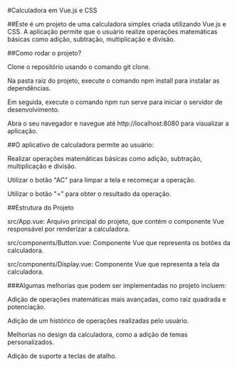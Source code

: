 #Calculadora em Vue.js e CSS

##Este é um projeto de uma calculadora simples criada utilizando Vue.js e CSS. A aplicação permite que o usuário realize operações matemáticas básicas como adição, subtração, multiplicação e divisão.

##Como rodar o projeto?

Clone o repositório usando o comando git clone.

Na pasta raiz do projeto, execute o comando npm install para instalar as dependências.

Em seguida, execute o comando npm run serve para iniciar o servidor de desenvolvimento.

Abra o seu navegador e navegue até http://localhost:8080 para visualizar a aplicação.

##O aplicativo de calculadora permite ao usuário:

Realizar operações matemáticas básicas como adição, subtração, multiplicação e divisão.

Utilizar o botão "AC" para limpar a tela e recomeçar a operação.

Utilizar o botão "=" para obter o resultado da operação.


##Estrutura do Projeto

src/App.vue: Arquivo principal do projeto, que contém o componente Vue responsável por renderizar a calculadora.

src/components/Button.vue: Componente Vue que representa os botões da calculadora.

src/components/Display.vue: Componente Vue que representa a tela da calculadora.


###Algumas melhorias que podem ser implementadas no projeto incluem:

Adição de operações matemáticas mais avançadas, como raiz quadrada e potenciação.

Adição de um histórico de operações realizadas pelo usuário.

Melhorias no design da calculadora, como a adição de temas personalizados.

Adição de suporte a teclas de atalho.
